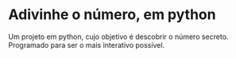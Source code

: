 # Adivinhe o número, em python
Um projeto em python, cujo objetivo é descobrir o número secreto. Programado para ser o mais interativo possível.

